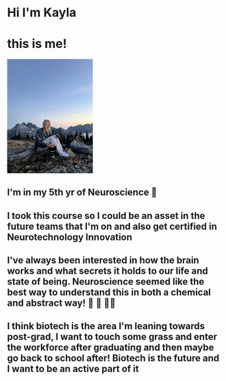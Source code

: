 # Hi I'm Kayla 

# this is me!
<img src="https://github.com/ky280225/Kayla-Ellsworth/blob/c89abe66e332cd74dc7f5c03ea71e68fa1d22297/thumbnail_IMG_9199.jpg"  width="200" /> 

## I'm in my 5th yr of Neuroscience :brain: 

## I took this course so I could be an asset in the future teams that I'm on and also get certified in Neurotechnology Innovation 

## I've always been interested in how the brain works and what secrets it holds to our life and state of being. Neuroscience seemed like the best way to understand this in both a chemical and abstract way! :goggles: :dna: :woman_teacher:

## I think biotech is the area I'm leaning towards post-grad, I want to touch some grass and enter the workforce after graduating and then maybe go back to school after! Biotech is the future and I want to be an active part of it 

